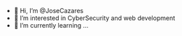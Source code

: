 - 👋 Hi, I’m @JoseCazares
- 👀 I’m interested in CyberSecurity and web development
- 🌱 I’m currently learning ...


<!---
JoseCazares/JoseCazares is a ✨ special ✨ repository because its `README.md` (this file) appears on your GitHub profile.
You can click the Preview link to take a look at your changes.
--->
